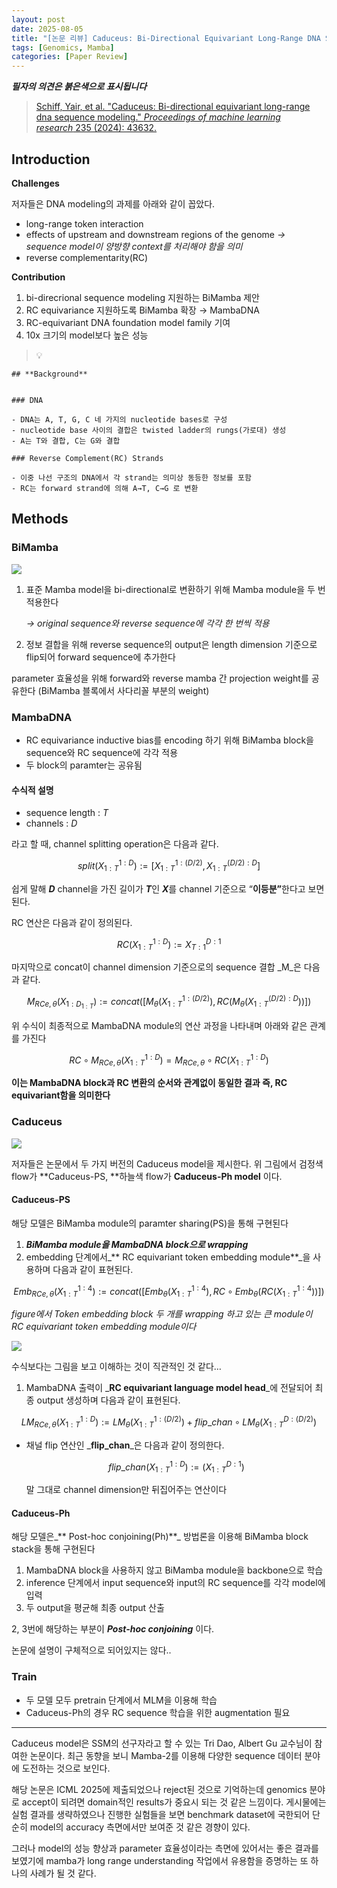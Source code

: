 ```yaml
---
layout: post
date: 2025-08-05
title: "[논문 리뷰] Caduceus: Bi-Directional Equivariant Long-Range DNA Sequence Modeling"
tags: [Genomics, Mamba]
categories: [Paper Review]
---
```


<span class="notion-red">_**필자의 의견은 붉은색으로 표시됩니다**_</span>


> [Schiff, Yair, et al. "Caduceus: Bi-directional equivariant long-range dna sequence modeling." ](https://pmc.ncbi.nlm.nih.gov/articles/PMC12189541/)[_Proceedings of machine learning research_](https://pmc.ncbi.nlm.nih.gov/articles/PMC12189541/)[ 235 (2024): 43632.](https://pmc.ncbi.nlm.nih.gov/articles/PMC12189541/)



## Introduction


**Challenges**


저자들은 DNA modeling의 과제를 아래와 같이 꼽았다.

- long-range token interaction
- effects of upstream and downstream regions of the genome 
_→ sequence model이 양방향 context를 처리해야 함을 의미_
- reverse complementarity(RC)

**Contribution**

1. bi-direcrional sequence modeling 지원하는 BiMamba 제안
1. RC equivariance 지원하도록 BiMamba 확장 → MambaDNA
1. RC-equivariant DNA foundation model family 기여
1. 10x 크기의 model보다 높은 성능

> 💡 


	## **Background**


	### DNA

	- DNA는 A, T, G, C 네 가지의 nucleotide bases로 구성
	- nucleotide base 사이의 결합은 twisted ladder의 rungs(가로대) 생성
	- A는 T와 결합, C는 G와 결합

	### Reverse Complement(RC) Strands

	- 이중 나선 구조의 DNA에서 각 strand는 의미상 동등한 정보를 포함
	- RC는 forward strand에 의해 A→T, C→G 로 변환


## Methods



### BiMamba


![](https://prod-files-secure.s3.us-west-2.amazonaws.com/542b861c-36a8-4051-84e5-8804b6728dba/2c247d59-7815-4980-99f0-8f0d21f445a7/image.png?X-Amz-Algorithm=AWS4-HMAC-SHA256&X-Amz-Content-Sha256=UNSIGNED-PAYLOAD&X-Amz-Credential=ASIAZI2LB466QILQOF2D%2F20251004%2Fus-west-2%2Fs3%2Faws4_request&X-Amz-Date=20251004T070053Z&X-Amz-Expires=3600&X-Amz-Security-Token=IQoJb3JpZ2luX2VjEL%2F%2F%2F%2F%2F%2F%2F%2F%2F%2F%2FwEaCXVzLXdlc3QtMiJHMEUCIQCSx5zMDetEm6fso2BhB7oPsc7KsukFsY4BzMIELFT8ogIgHLwyrUIpbBUCeRr3%2BdwahWGPCECTxsuReF86HgvxcqUq%2FwMIWBAAGgw2Mzc0MjMxODM4MDUiDOiJvp%2FoVvr9f63tYSrcA%2FBoc8nbEhn89tlPiBBEGgemJ423vy5rdKphmGw9iVgtxXL6GqYX26JSzouPRhMaZluIuZoqfgw0pOBLF4TXxxkzky0gdUBNunS6onJWNL9zHyPs6tCPhiPs0KZxA9rqwrKx9kzC9KzjCzwOwTVrAwh4uG8IRBYZgL8njN%2BJwLL7XiHG9DKw6mIKlrMpramAKwGpjfI9GQNrrMihr53%2F7PKbLokO6yiGq%2F2ybnB6WrpWcYpFSe9PjtoyNMFOWRwSy%2BCKvdqKx92YCrfNobWfROBEaJiPFf8j1NhbSDf%2FJold7iOhe6oN3ohky3ZFE6S9h%2Bm50%2BCKIgeEUvSh4WMp4VJBKM4XpuTs%2F6BiOcnaEoEExItTJZJBD7M%2FIMit5cWolyMDoexbO8yeJgOmhuTII4oaRqxlr4Ub3Z0%2BdG1BK%2BhlNQSh7hPXAtKeUOQndycRagY2EJntZv%2B49LxoQs4hRxtM5REHM00AVIw6mR%2ByuGBNaUoFwPX3NmAlFL3ArMHJxOiYfeeXzkEjg0Q8%2FfLr4xv7rm58Ee%2Fjm7nLQV4gmm3S2stLl37qO%2FCnOr5qIJzQynGKNBxBX8tcXmHDb6HcLPjBmse3GuTWl77hywAq92%2BeuLGz%2BSz9sYUeQP30MJr8gscGOqUBWq9M9%2BnTCbDmfD65cMPf7ql%2BhNfvL4sIuCAswUXKiu0qxqahN5UrKZ2MBU0Kk7r0fOjDnDNaTyNyBfPj57FjijBFMjwujwQ51meecyhv0pV9yPrbcLiL0aqnk%2Bq9CA30r8T4xtNVb%2FDMNMMzxvydFxJPVxDdS5wiBLbpKwjy4%2F8M%2Bs%2Fd3EuiZunMPEuii8rHiXt2pYy0hvYUEvopW9jmkC8%2BAnF6&X-Amz-Signature=64e1a5e0b8378baa04fad914e25cf4024b3611b9869b327690f6564b020b2bb9&X-Amz-SignedHeaders=host&x-amz-checksum-mode=ENABLED&x-id=GetObject)

1. 표준 Mamba model을 bi-directional로 변환하기 위해 Mamba module을 두 번 적용한다

	_→ original sequence와 reverse sequence에 각각 한 번씩 적용_

1. 정보 결합을 위해 reverse sequence의 output은 length dimension 기준으로 flip되어 forward sequence에 추가한다

parameter 효율성을 위해 forward와 reverse mamba 간 projection weight를 공유한다 (BiMamba 블록에서 사다리꼴 부분의 weight)



### MambaDNA

- RC equivariance inductive bias를 encoding 하기 위해 BiMamba block을 sequence와 RC sequence에 각각 적용
- 두 block의 paramter는 공유됨


#### 수식적 설명

- sequence length : _T_
- channels : _D_

라고 할 때,  channel splitting operation은 다음과 같다.


$$
split(X^{1:D}_{1:T}):=[X^{1:(D/2)}_{1:T},X^{(D/2):D}_{1:T}]
$$


<span class="notion-red">쉽게 말해 </span><span class="notion-red">_**D**_</span><span class="notion-red"> channel을 가진 길이가 </span><span class="notion-red">_**T**_</span><span class="notion-red">인 </span><span class="notion-red">_**X**_</span><span class="notion-red">를 channel 기준으로 “</span><span class="notion-red">**이등분”**</span><span class="notion-red">한다고 보면 된다.</span>


RC 연산은 다음과 같이 정의된다.


$$
RC(X^{1:D}_{1:T}):=X^{D:1}_{T:1}
$$


마지막으로 concat이 channel dimension 기준으로의 sequence 결합 _M_은 다음과 같다.


$$
M_{RCe,\theta}(X_{1:D_{1:T}}):=concat([M_{\theta}(X^{1:(D/2)}_{1:T}),RC(M_{\theta}(X^{(D/2):D}_{1:T}))])
$$


위 수식이 최종적으로 MambaDNA module의 연산 과정을 나타내며 아래와 같은 관계를 가진다


$$
RC\circ M_{RCe,\theta}(X^{1:D}_{1:T}) = M_{RCe,\theta} \circ RC(X^{1:D}_{1:T})
$$


**이는 MambaDNA block과 RC 변환의 순서와 관계없이 동일한 결과 즉, RC equivariant함을 의미한다**



### Caduceus


![](https://prod-files-secure.s3.us-west-2.amazonaws.com/542b861c-36a8-4051-84e5-8804b6728dba/f94a60d7-8145-473b-aef9-7c68d3ec604a/image.png?X-Amz-Algorithm=AWS4-HMAC-SHA256&X-Amz-Content-Sha256=UNSIGNED-PAYLOAD&X-Amz-Credential=ASIAZI2LB466QILQOF2D%2F20251004%2Fus-west-2%2Fs3%2Faws4_request&X-Amz-Date=20251004T070053Z&X-Amz-Expires=3600&X-Amz-Security-Token=IQoJb3JpZ2luX2VjEL%2F%2F%2F%2F%2F%2F%2F%2F%2F%2F%2FwEaCXVzLXdlc3QtMiJHMEUCIQCSx5zMDetEm6fso2BhB7oPsc7KsukFsY4BzMIELFT8ogIgHLwyrUIpbBUCeRr3%2BdwahWGPCECTxsuReF86HgvxcqUq%2FwMIWBAAGgw2Mzc0MjMxODM4MDUiDOiJvp%2FoVvr9f63tYSrcA%2FBoc8nbEhn89tlPiBBEGgemJ423vy5rdKphmGw9iVgtxXL6GqYX26JSzouPRhMaZluIuZoqfgw0pOBLF4TXxxkzky0gdUBNunS6onJWNL9zHyPs6tCPhiPs0KZxA9rqwrKx9kzC9KzjCzwOwTVrAwh4uG8IRBYZgL8njN%2BJwLL7XiHG9DKw6mIKlrMpramAKwGpjfI9GQNrrMihr53%2F7PKbLokO6yiGq%2F2ybnB6WrpWcYpFSe9PjtoyNMFOWRwSy%2BCKvdqKx92YCrfNobWfROBEaJiPFf8j1NhbSDf%2FJold7iOhe6oN3ohky3ZFE6S9h%2Bm50%2BCKIgeEUvSh4WMp4VJBKM4XpuTs%2F6BiOcnaEoEExItTJZJBD7M%2FIMit5cWolyMDoexbO8yeJgOmhuTII4oaRqxlr4Ub3Z0%2BdG1BK%2BhlNQSh7hPXAtKeUOQndycRagY2EJntZv%2B49LxoQs4hRxtM5REHM00AVIw6mR%2ByuGBNaUoFwPX3NmAlFL3ArMHJxOiYfeeXzkEjg0Q8%2FfLr4xv7rm58Ee%2Fjm7nLQV4gmm3S2stLl37qO%2FCnOr5qIJzQynGKNBxBX8tcXmHDb6HcLPjBmse3GuTWl77hywAq92%2BeuLGz%2BSz9sYUeQP30MJr8gscGOqUBWq9M9%2BnTCbDmfD65cMPf7ql%2BhNfvL4sIuCAswUXKiu0qxqahN5UrKZ2MBU0Kk7r0fOjDnDNaTyNyBfPj57FjijBFMjwujwQ51meecyhv0pV9yPrbcLiL0aqnk%2Bq9CA30r8T4xtNVb%2FDMNMMzxvydFxJPVxDdS5wiBLbpKwjy4%2F8M%2Bs%2Fd3EuiZunMPEuii8rHiXt2pYy0hvYUEvopW9jmkC8%2BAnF6&X-Amz-Signature=18ff26beebbcee6080a4f1aac7ccba3e2be50d615cd9acf711818d341ada4c0d&X-Amz-SignedHeaders=host&x-amz-checksum-mode=ENABLED&x-id=GetObject)


저자들은 논문에서 두 가지 버전의 Caduceus model을 제시한다. 위 그림에서 검정색 flow가 **Caduceus-PS, **하늘색 flow가 **Caduceus-Ph model** 이다.



#### Caduceus-PS


해당 모델은 BiMamba module의 paramter sharing(PS)을 통해 구현된다

1. _**BiMamba module을 MambaDNA block으로 wrapping**_
1. embedding 단계에서_** RC equivariant token embedding module**_을 사용하며 다음과 같이 표현된다.

$$
Emb_{RCe,\theta}(X^{1:4}_{1:T}):=concat([Emb_{\theta}(X^{1:4}_{1:T}),RC \circ Emb_{\theta}(RC(X^{1:4}_{1:T}))])
$$


_figure에서 Token embedding block 두 개를 wrapping 하고 있는 큰 module이 RC equivariant token embedding module이다_


![](https://prod-files-secure.s3.us-west-2.amazonaws.com/542b861c-36a8-4051-84e5-8804b6728dba/b175e4da-71eb-4e91-8c23-a06dabe673c9/image.png?X-Amz-Algorithm=AWS4-HMAC-SHA256&X-Amz-Content-Sha256=UNSIGNED-PAYLOAD&X-Amz-Credential=ASIAZI2LB466QILQOF2D%2F20251004%2Fus-west-2%2Fs3%2Faws4_request&X-Amz-Date=20251004T070054Z&X-Amz-Expires=3600&X-Amz-Security-Token=IQoJb3JpZ2luX2VjEL%2F%2F%2F%2F%2F%2F%2F%2F%2F%2F%2FwEaCXVzLXdlc3QtMiJHMEUCIQCSx5zMDetEm6fso2BhB7oPsc7KsukFsY4BzMIELFT8ogIgHLwyrUIpbBUCeRr3%2BdwahWGPCECTxsuReF86HgvxcqUq%2FwMIWBAAGgw2Mzc0MjMxODM4MDUiDOiJvp%2FoVvr9f63tYSrcA%2FBoc8nbEhn89tlPiBBEGgemJ423vy5rdKphmGw9iVgtxXL6GqYX26JSzouPRhMaZluIuZoqfgw0pOBLF4TXxxkzky0gdUBNunS6onJWNL9zHyPs6tCPhiPs0KZxA9rqwrKx9kzC9KzjCzwOwTVrAwh4uG8IRBYZgL8njN%2BJwLL7XiHG9DKw6mIKlrMpramAKwGpjfI9GQNrrMihr53%2F7PKbLokO6yiGq%2F2ybnB6WrpWcYpFSe9PjtoyNMFOWRwSy%2BCKvdqKx92YCrfNobWfROBEaJiPFf8j1NhbSDf%2FJold7iOhe6oN3ohky3ZFE6S9h%2Bm50%2BCKIgeEUvSh4WMp4VJBKM4XpuTs%2F6BiOcnaEoEExItTJZJBD7M%2FIMit5cWolyMDoexbO8yeJgOmhuTII4oaRqxlr4Ub3Z0%2BdG1BK%2BhlNQSh7hPXAtKeUOQndycRagY2EJntZv%2B49LxoQs4hRxtM5REHM00AVIw6mR%2ByuGBNaUoFwPX3NmAlFL3ArMHJxOiYfeeXzkEjg0Q8%2FfLr4xv7rm58Ee%2Fjm7nLQV4gmm3S2stLl37qO%2FCnOr5qIJzQynGKNBxBX8tcXmHDb6HcLPjBmse3GuTWl77hywAq92%2BeuLGz%2BSz9sYUeQP30MJr8gscGOqUBWq9M9%2BnTCbDmfD65cMPf7ql%2BhNfvL4sIuCAswUXKiu0qxqahN5UrKZ2MBU0Kk7r0fOjDnDNaTyNyBfPj57FjijBFMjwujwQ51meecyhv0pV9yPrbcLiL0aqnk%2Bq9CA30r8T4xtNVb%2FDMNMMzxvydFxJPVxDdS5wiBLbpKwjy4%2F8M%2Bs%2Fd3EuiZunMPEuii8rHiXt2pYy0hvYUEvopW9jmkC8%2BAnF6&X-Amz-Signature=784de9f20933de0be774752c714e32dbc7cd130c66a3c5ddfaf49656cec753f3&X-Amz-SignedHeaders=host&x-amz-checksum-mode=ENABLED&x-id=GetObject)


<span class="notion-red">수식보다는 그림을 보고 이해하는 것이 직관적인 것 같다…</span>

1. MambaDNA 출력이 _**RC equivariant language model head**_에 전달되어 최종 output 생성하며 다음과 같이 표현된다.

$$
LM_{RCe,\theta}(X^{1:D}_{1:T}):= LM_{\theta}(X^{1:(D/2)}_{1:T})+flip\_chan\circ LM_{\theta}(X^{D:(D/2)}_{1:T})
$$

- 채널 flip 연산인 _**flip\_chan**_은 다음과 같이 정의한다.

	$$
	flip\_chan(X^{1:D}_{1:T}):=(X^{D:1}_{1:T})
	$$


	말 그대로 channel dimension만 뒤집어주는 연산이다



#### Caduceus-Ph


해당 모델은_** Post-hoc conjoining(Ph)**_ 방법론을 이용해 BiMamba block stack을 통해 구현된다

1. MambaDNA block을 사용하지 않고 BiMamba module을 backbone으로 학습
1. inference 단계에서 input sequence와 input의 RC sequence를 각각 model에 입력
1. 두 output을 평균해 최종 output 산출

2, 3번에 해당하는 부분이 _**Post-hoc conjoining**_ 이다.


<span class="notion-red">논문에 설명이 구체적으로 되어있지는 않다..</span>



### Train

- 두 모델 모두 pretrain 단계에서 MLM을 이용해 학습
- Caduceus-Ph의 경우 RC sequence 학습을 위한 augmentation 필요

---


<span class="notion-red">Caduceus model은 SSM의 선구자라고 할 수 있는 Tri Dao, Albert Gu 교수님이 참여한 논문이다. 최근 동향을 보니 Mamba-2를 이용해 다양한 sequence 데이터 분야에 도전하는 것으로 보인다.</span>


<span class="notion-red">해당 논문은 ICML 2025에 제출되었으나 reject된 것으로 기억하는데 genomics 분야로 accept이 되려면 domain적인 results가 중요시 되는 것 같은 느낌이다. 게시물에는 실험 결과를 생략하였으나 진행한 실험들을 보면 benchmark dataset에 국한되어 단순히 model의 accuracy 측면에서만 보여준 것 같은 경향이 있다.</span>


<span class="notion-red">그러나 model의 성능 향상과 parameter 효율성이라는 측면에 있어서는 좋은 결과를 보였기에 mamba가 long range understanding 작업에서 유용함을 증명하는 또 하나의 사례가 될 것 같다.</span>

